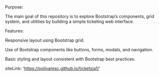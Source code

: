 Purpose:

The main goal of this repository is to explore Bootstrap’s components, grid system, and utilities by building a simple ticketing web interface.

Features:

Responsive layout using Bootstrap grid.


Use of Bootstrap components like buttons, forms, modals, and navigation.

Basic styling and layout consistent with Bootstrap best practices.

siteLink: 'https://polivaresc.github.io/ticketsia1/'

